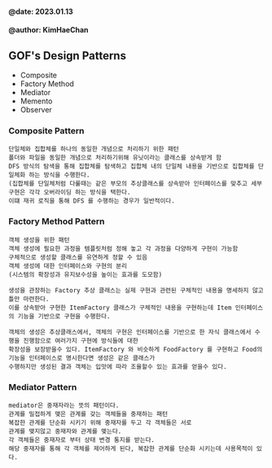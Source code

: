 
#### @date: 2023.01.13 
#### @author: KimHaeChan

## GOF's Design Patterns

- Composite
- Factory Method
- Mediator
- Memento
- Observer



### Composite Pattern

    단일체와 집합체를 하나의 동일한 개념으로 처리하기 위한 패턴
    폴더와 파일을 동일한 개념으로 처리하기위해 유닛이라는 클래스를 상속받게 함
    DFS 방식의 탐색을 통해 집합체를 탐색하고 집합체 내의 단일체 내용을 기반으로 집합체를 단일체화 하는 방식을 수행한다.
    (집합체를 단일체처럼 다룰때는 같은 부모의 추상클래스를 상속받아 인터페이스를 맞추고 세부 구현은 각각 오버라이딩 하는 방식을 택한다.
    이떄 재귀 로직을 통해 DFS 를 수행하는 경우가 일반적이다.

### Factory Method Pattern

    객체 생성을 위한 패턴
    객체 생성에 필요한 과정을 템플릿처럼 정해 놓고 각 과정을 다양하게 구현이 가능함
    구체적으로 생성할 클래스를 유연하게 정할 수 있음
    객체 생성에 대한 인터페이스와 구현의 분리
    (시스템의 확장성과 유지보수성을 높이는 효과를 도모함)
    
    생성을 관장하는 Factory 추상 클래스는 실제 구현과 관련된 구체적인 내용을 명세하지 않고 틀만 마련한다.
    이를 상속받아 구현한 ItemFactory 클래스가 구체적인 내용을 구현하는데 Item 인터페이스의 기능을 기반으로 구현을 수행한다.
    
    객체의 생성은 추상클래스에서, 객체의 구현은 인터페이스를 기반으로 한 자식 클래스에서 수행을 진행함으로 여러가지 구현에 방식들에 대한
    확장성을 보장받을수 있다. ItemFactory 와 비슷하게 FoodFactory 를 구현하고 Food의 기능을 인터페이스로 명시한다면 생성은 같은 클래스가
    수행하지만 생성된 결과 객체는 입맛에 따라 조율할수 있는 효과를 얻을수 있다.

### Mediator Pattern

    mediator은 중재자라는 뜻의 패턴이다.
    관계를 밀접하게 맺은 관계를 갖는 객체들을 중재하는 패턴
    복잡한 관계를 단순화 시키기 위해 중재자를 두고 각 객체들은 서로
    관계를 맺지않고 중재자와 관계를 맺는다.
    각 객체들은 중재자로 부터 상태 변경 통지를 받는다.
    해당 중재자를 통해 각 객체를 제어하게 된다, 복잡한 관계를 단순화 시키는데 사용목적이 있다.




